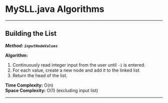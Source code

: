# MySLL.java Algorithms

---

## Building the List
**_Method: `inputNodeValues`_**

**Algorithm:**  
1. Continuously read integer input from the user until `-1` is entered.  
2. For each value, create a new node and add it to the linked list.  
3. Return the head of the list.

**Time Complexity:** O(n)  
**Space Complexity:** O(1) (excluding input list)

---
